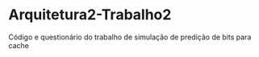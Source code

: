 # Arquitetura2-Trabalho2
Código e questionário do trabalho de simulação de predição de bits para cache 
